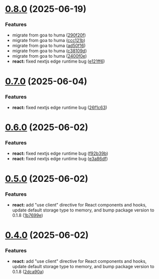 # [0.8.0](https://github.com/juicycleff/frank/compare/v0.7.0...v0.8.0) (2025-06-19)


### Features

* migrate from goa to huma ([290f20f](https://github.com/juicycleff/frank/commit/290f20f4eac0a7d55a13eed22dd078319b68d7ee))
* migrate from goa to huma ([ccc121b](https://github.com/juicycleff/frank/commit/ccc121bfe3b453a34a402b22006dd3cb0e225cc4))
* migrate from goa to huma ([ad50f16](https://github.com/juicycleff/frank/commit/ad50f16da35fc5f4172b73ae8665e1321b62919e))
* migrate from goa to huma ([c38109d](https://github.com/juicycleff/frank/commit/c38109da0441813af8bd970be4c8e976bd26c975))
* migrate from goa to huma ([2400f0e](https://github.com/juicycleff/frank/commit/2400f0ef1774ac64301e9170eb2d13a4a3742d68))
* **react:** fixed nextjs edge runtime bug ([e121ff6](https://github.com/juicycleff/frank/commit/e121ff6a00b0e283a50beeeb4cb25b8a6b4d66e8))



# [0.7.0](https://github.com/juicycleff/frank/compare/v0.6.0...v0.7.0) (2025-06-04)


### Features

* **react:** fixed nextjs edge runtime bug ([26f1c63](https://github.com/juicycleff/frank/commit/26f1c635d5fec630a01558380c2f73460c58a875))



# [0.6.0](https://github.com/juicycleff/frank/compare/v0.5.0...v0.6.0) (2025-06-02)


### Features

* **react:** fixed nextjs edge runtime bug ([f92b39b](https://github.com/juicycleff/frank/commit/f92b39b5c8b3372648dc48e5b18fd467c5944794))
* **react:** fixed nextjs edge runtime bug ([e3a86df](https://github.com/juicycleff/frank/commit/e3a86df23822d14001430a21c50187622c9ef4aa))



# [0.5.0](https://github.com/juicycleff/frank/compare/v0.4.0...v0.5.0) (2025-06-02)


### Features

* **react:** add "use client" directive for React components and hooks, update default storage type to memory, and bump package version to 0.1.8 ([1b7699e](https://github.com/juicycleff/frank/commit/1b7699e7f1493d6da8e4dc9a11b48fd8f66cf9ed))



# [0.4.0](https://github.com/juicycleff/frank/compare/v0.3.0...v0.4.0) (2025-06-02)


### Features

* **react:** add "use client" directive for React components and hooks, update default storage type to memory, and bump package version to 0.1.8 ([2dca90a](https://github.com/juicycleff/frank/commit/2dca90a78d44a24eba7854cafa0316e0fbef09e5))



